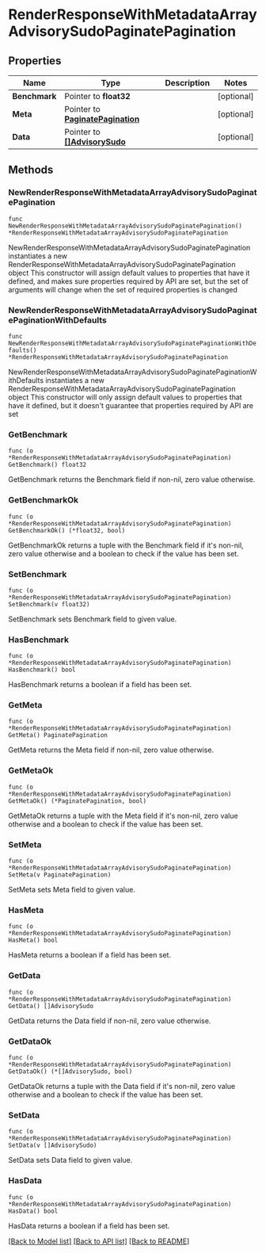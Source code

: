 # RenderResponseWithMetadataArrayAdvisorySudoPaginatePagination

## Properties

Name | Type | Description | Notes
------------ | ------------- | ------------- | -------------
**Benchmark** | Pointer to **float32** |  | [optional] 
**Meta** | Pointer to [**PaginatePagination**](PaginatePagination.md) |  | [optional] 
**Data** | Pointer to [**[]AdvisorySudo**](AdvisorySudo.md) |  | [optional] 

## Methods

### NewRenderResponseWithMetadataArrayAdvisorySudoPaginatePagination

`func NewRenderResponseWithMetadataArrayAdvisorySudoPaginatePagination() *RenderResponseWithMetadataArrayAdvisorySudoPaginatePagination`

NewRenderResponseWithMetadataArrayAdvisorySudoPaginatePagination instantiates a new RenderResponseWithMetadataArrayAdvisorySudoPaginatePagination object
This constructor will assign default values to properties that have it defined,
and makes sure properties required by API are set, but the set of arguments
will change when the set of required properties is changed

### NewRenderResponseWithMetadataArrayAdvisorySudoPaginatePaginationWithDefaults

`func NewRenderResponseWithMetadataArrayAdvisorySudoPaginatePaginationWithDefaults() *RenderResponseWithMetadataArrayAdvisorySudoPaginatePagination`

NewRenderResponseWithMetadataArrayAdvisorySudoPaginatePaginationWithDefaults instantiates a new RenderResponseWithMetadataArrayAdvisorySudoPaginatePagination object
This constructor will only assign default values to properties that have it defined,
but it doesn't guarantee that properties required by API are set

### GetBenchmark

`func (o *RenderResponseWithMetadataArrayAdvisorySudoPaginatePagination) GetBenchmark() float32`

GetBenchmark returns the Benchmark field if non-nil, zero value otherwise.

### GetBenchmarkOk

`func (o *RenderResponseWithMetadataArrayAdvisorySudoPaginatePagination) GetBenchmarkOk() (*float32, bool)`

GetBenchmarkOk returns a tuple with the Benchmark field if it's non-nil, zero value otherwise
and a boolean to check if the value has been set.

### SetBenchmark

`func (o *RenderResponseWithMetadataArrayAdvisorySudoPaginatePagination) SetBenchmark(v float32)`

SetBenchmark sets Benchmark field to given value.

### HasBenchmark

`func (o *RenderResponseWithMetadataArrayAdvisorySudoPaginatePagination) HasBenchmark() bool`

HasBenchmark returns a boolean if a field has been set.

### GetMeta

`func (o *RenderResponseWithMetadataArrayAdvisorySudoPaginatePagination) GetMeta() PaginatePagination`

GetMeta returns the Meta field if non-nil, zero value otherwise.

### GetMetaOk

`func (o *RenderResponseWithMetadataArrayAdvisorySudoPaginatePagination) GetMetaOk() (*PaginatePagination, bool)`

GetMetaOk returns a tuple with the Meta field if it's non-nil, zero value otherwise
and a boolean to check if the value has been set.

### SetMeta

`func (o *RenderResponseWithMetadataArrayAdvisorySudoPaginatePagination) SetMeta(v PaginatePagination)`

SetMeta sets Meta field to given value.

### HasMeta

`func (o *RenderResponseWithMetadataArrayAdvisorySudoPaginatePagination) HasMeta() bool`

HasMeta returns a boolean if a field has been set.

### GetData

`func (o *RenderResponseWithMetadataArrayAdvisorySudoPaginatePagination) GetData() []AdvisorySudo`

GetData returns the Data field if non-nil, zero value otherwise.

### GetDataOk

`func (o *RenderResponseWithMetadataArrayAdvisorySudoPaginatePagination) GetDataOk() (*[]AdvisorySudo, bool)`

GetDataOk returns a tuple with the Data field if it's non-nil, zero value otherwise
and a boolean to check if the value has been set.

### SetData

`func (o *RenderResponseWithMetadataArrayAdvisorySudoPaginatePagination) SetData(v []AdvisorySudo)`

SetData sets Data field to given value.

### HasData

`func (o *RenderResponseWithMetadataArrayAdvisorySudoPaginatePagination) HasData() bool`

HasData returns a boolean if a field has been set.


[[Back to Model list]](../README.md#documentation-for-models) [[Back to API list]](../README.md#documentation-for-api-endpoints) [[Back to README]](../README.md)


